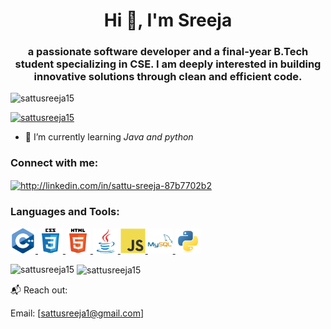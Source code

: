 <h1 align="center">Hi 👋, I'm Sreeja</h1>
<h3 align="center">a passionate software developer and a final-year B.Tech student specializing in CSE. I am deeply interested in building innovative solutions through clean and efficient code.</h3>

<p align="left"> <img src="https://komarev.com/ghpvc/?username=sattusreeja15&label=Profile%20views&color=0e75b6&style=flat" alt="sattusreeja15" /> </p>

<p align="left"> <a href="https://github.com/ryo-ma/github-profile-trophy"><img src="https://github-profile-trophy.vercel.app/?username=sattusreeja15" alt="sattusreeja15" /></a> </p>

- 🌱 I’m currently learning *Java and python*

<h3 align="left">Connect with me:</h3>
<p align="left">
<a href="https://linkedin.com/in/http://linkedin.com/in/sattu-sreeja-87b7702b2" target="blank"><img align="center" src="https://raw.githubusercontent.com/rahuldkjain/github-profile-readme-generator/master/src/images/icons/Social/linked-in-alt.svg" alt="http://linkedin.com/in/sattu-sreeja-87b7702b2" height="30" width="40" /></a>
</p>

<h3 align="left">Languages and Tools:</h3>
<p align="left"> <a href="https://www.w3schools.com/cpp/" target="_blank" rel="noreferrer"> <img src="https://raw.githubusercontent.com/devicons/devicon/master/icons/cplusplus/cplusplus-original.svg" alt="cplusplus" width="40" height="40"/> </a> <a href="https://www.w3schools.com/css/" target="_blank" rel="noreferrer"> <img src="https://raw.githubusercontent.com/devicons/devicon/master/icons/css3/css3-original-wordmark.svg" alt="css3" width="40" height="40"/> </a> <a href="https://www.w3.org/html/" target="_blank" rel="noreferrer"> <img src="https://raw.githubusercontent.com/devicons/devicon/master/icons/html5/html5-original-wordmark.svg" alt="html5" width="40" height="40"/> </a> <a href="https://www.java.com" target="_blank" rel="noreferrer"> <img src="https://raw.githubusercontent.com/devicons/devicon/master/icons/java/java-original.svg" alt="java" width="40" height="40"/> </a> <a href="https://developer.mozilla.org/en-US/docs/Web/JavaScript" target="_blank" rel="noreferrer"> <img src="https://raw.githubusercontent.com/devicons/devicon/master/icons/javascript/javascript-original.svg" alt="javascript" width="40" height="40"/> </a> <a href="https://www.mysql.com/" target="_blank" rel="noreferrer"> <img src="https://raw.githubusercontent.com/devicons/devicon/master/icons/mysql/mysql-original-wordmark.svg" alt="mysql" width="40" height="40"/> </a> <a href="https://www.python.org" target="_blank" rel="noreferrer"> <img src="https://raw.githubusercontent.com/devicons/devicon/master/icons/python/python-original.svg" alt="python" width="40" height="40"/> </a> </p>

<p><img align="left" src="https://github-readme-stats.vercel.app/api/top-langs?username=sattusreeja15&show_icons=true&locale=en&layout=compact" alt="sattusreeja15" /></p>

<p>&nbsp;<img align="center" src="https://github-readme-stats.vercel.app/api?username=sattusreeja15&show_icons=true&locale=en" alt="sattusreeja15" /></p>
📬 Reach out:

Email: [sattusreeja1@gmail.com]
